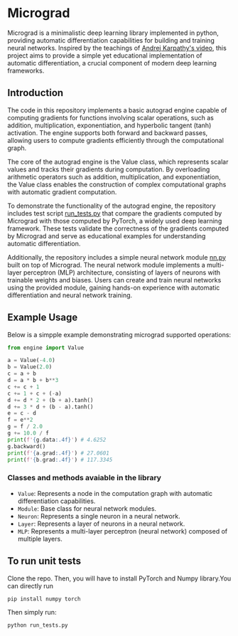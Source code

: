 # Micrograd

Micrograd is a minimalistic deep learning library implemented in python, providing automatic differentiation capabilities for building and training neural networks. Inspired by the teachings of [Andrej Karpathy's video](https://www.youtube.com/watch?v=VMj-3S1tku0&list=PLAqhIrjkxbuWI23v9cThsA9GvCAUhRvKZ&index=1), this project aims to provide a simple yet educational implementation of automatic differentiation, a crucial component of modern deep learning frameworks.

## Introduction

The code in this repository implements a basic autograd engine capable of computing gradients for functions involving scalar operations, such as addition, multiplication, exponentiation, and hyperbolic tangent (tanh) activation. The engine supports both forward and backward passes, allowing users to compute gradients efficiently through the computational graph.

The core of the autograd engine is the Value class, which represents scalar values and tracks their gradients during computation. By overloading arithmetic operators such as addition, multiplication, and exponentiation, the Value class enables the construction of complex computational graphs with automatic gradient computation.

To demonstrate the functionality of the autograd engine, the repository includes test script [run_tests.py](run_tests.py) that compare the gradients computed by Micrograd with those computed by PyTorch, a widely used deep learning framework. These tests validate the correctness of the gradients computed by Micrograd and serve as educational examples for understanding automatic differentiation.

Additionally, the repository includes a simple neural network module [nn.py](nn.py) built on top of Micrograd. The neural network module implements a multi-layer perceptron (MLP) architecture, consisting of layers of neurons with trainable weights and biases. Users can create and train neural networks using the provided module, gaining hands-on experience with automatic differentiation and neural network training.

## Example Usage

Below is a simpple example demonstrating micrograd supported operations:
```python
from engine import Value

a = Value(-4.0)
b = Value(2.0)
c = a + b
d = a * b + b**3
c += c + 1
c += 1 + c + (-a)
d += d * 2 + (b + a).tanh()
d += 3 * d + (b - a).tanh()
e = c - d
f = e**2
g = f / 2.0
g += 10.0 / f
print(f'{g.data:.4f}') # 4.6252
g.backward()
print(f'{a.grad:.4f}') # 27.0601
print(f'{b.grad:.4f}') # 117.3345
```

### Classes and methods avaiable in the library

- `Value`: Represents a node in the computation graph with automatic differentiation capabilities.
- `Module`: Base class for neural network modules.
- `Neuron`: Represents a single neuron in a neural network.
- `Layer`: Represents a layer of neurons in a neural network.
- `MLP`: Represents a multi-layer perceptron (neural network) composed of multiple layers.

## To run unit tests

Clone the repo. Then, you will have to install PyTorch and Numpy library.You can directly run 
```bash
pip install numpy torch
``` 

Then simply run: 

```bash
python run_tests.py
```